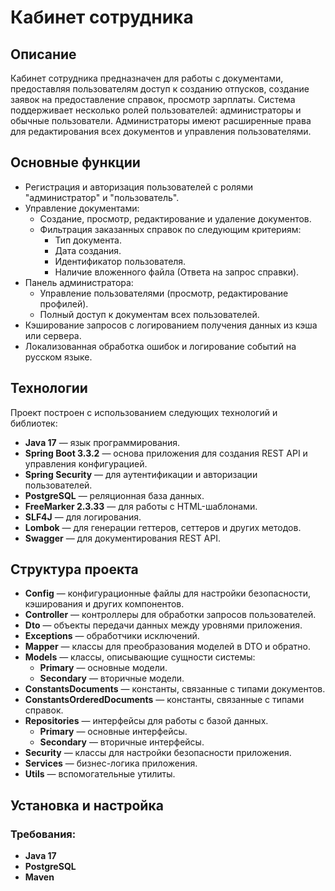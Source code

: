 # Кабинет сотрудника

## Описание
Кабинет сотрудника предназначен для работы с документами, предоставляя пользователям доступ к созданию отпусков, создание заявок на предоставление справок, просмотр зарплаты. Система поддерживает несколько ролей пользователей: администраторы и обычные пользователи. Администраторы имеют расширенные права для редактирования всех документов и управления пользователями.

## Основные функции
- Регистрация и авторизация пользователей с ролями "администратор" и "пользователь".
- Управление документами:
    - Создание, просмотр, редактирование и удаление документов.
    - Фильтрация заказанных справок по следующим критериям:
        - Тип документа.
        - Дата создания.
        - Идентификатор пользователя.
        - Наличие вложенного файла (Ответа на запрос справки).
- Панель администратора:
    - Управление пользователями (просмотр, редактирование профилей).
    - Полный доступ к документам всех пользователей.
- Кэширование запросов с логированием получения данных из кэша или сервера.
- Локализованная обработка ошибок и логирование событий на русском языке.

## Технологии
Проект построен с использованием следующих технологий и библиотек:
- **Java 17** — язык программирования.
- **Spring Boot 3.3.2** — основа приложения для создания REST API и управления конфигурацией.
- **Spring Security** — для аутентификации и авторизации пользователей.
- **PostgreSQL** — реляционная база данных.
- **FreeMarker 2.3.33** — для работы с HTML-шаблонами.
- **SLF4J** — для логирования.
- **Lombok** — для генерации геттеров, сеттеров и других методов.
- **Swagger** — для документирования REST API.

## Структура проекта

- **Config** — конфигурационные файлы для настройки безопасности, кэширования и других компонентов.
- **Controller** — контроллеры для обработки запросов пользователей.
- **Dto** — объекты передачи данных между уровнями приложения.
- **Exceptions** — обработчики исключений.
- **Mapper** — классы для преобразования моделей в DTO и обратно.
- **Models** — классы, описывающие сущности системы:
    - **Primary** — основные модели.
    - **Secondary** — вторичные модели.
- **ConstantsDocuments** — константы, связанные с типами документов.
- **ConstantsOrderedDocuments** — константы, связанные с типами справок.
- **Repositories** — интерфейсы для работы с базой данных.
    - **Primary** — основные интерфейсы.
    - **Secondary** — вторичные интерфейсы.
- **Security** — классы для настройки безопасности приложения.
- **Services** — бизнес-логика приложения.
- **Utils** — вспомогательные утилиты.
## Установка и настройка

### Требования:
- **Java 17**
- **PostgreSQL** 
- **Maven**

